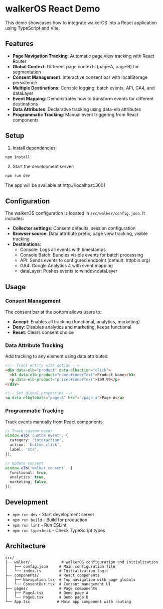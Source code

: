 # walkerOS React Demo

This demo showcases how to integrate walkerOS into a React application using
TypeScript and Vite.

## Features

- **Page Navigation Tracking**: Automatic page view tracking with React Router
- **Global Context**: Different page contexts (page:A, page:B) for segmentation
- **Consent Management**: Interactive consent bar with localStorage persistence
- **Multiple Destinations**: Console logging, batch events, API, GA4, and
  dataLayer
- **Event Mapping**: Demonstrates how to transform events for different
  destinations
- **Data Attributes**: Declarative tracking using data-elb attributes
- **Programmatic Tracking**: Manual event triggering from React components

## Setup

1. Install dependencies:

```bash
npm install
```

2. Start the development server:

```bash
npm run dev
```

The app will be available at http://localhost:3001

## Configuration

The walkerOS configuration is located in `src/walker/config.json`. It includes:

- **Collector settings**: Consent defaults, session configuration
- **Browser source**: Data attribute prefix, page view tracking, visible
  tracking
- **Destinations**:
  - Console: Logs all events with timestamps
  - Console Batch: Bundles visible events for batch processing
  - API: Sends events to configured endpoint (default: httpbin.org)
  - GA4: Google Analytics 4 with event mapping
  - dataLayer: Pushes events to window.dataLayer

## Usage

### Consent Management

The consent bar at the bottom allows users to:

- **Accept**: Enables all tracking (functional, analytics, marketing)
- **Deny**: Disables analytics and marketing, keeps functional
- **Reset**: Clears consent choice

### Data Attribute Tracking

Add tracking to any element using data attributes:

```html
<!-- Track entity with action -->
<div data-elb="product" data-elbaction="click">
  <h3 data-elb-product="name:#innerText">Product Name</h3>
  <p data-elb-product="price:#innerText">$99.99</p>
</div>

<!-- Set global properties -->
<a data-elbglobals="page:A" href="/page-a">Page A</a>
```

### Programmatic Tracking

Track events manually from React components:

```typescript
// Track custom event
window.elb('custom event', {
  category: 'interaction',
  action: 'button_click',
  label: 'cta',
});

// Update consent
window.elb('walker consent', {
  functional: true,
  analytics: true,
  marketing: false,
});
```

## Development

- `npm run dev` - Start development server
- `npm run build` - Build for production
- `npm run lint` - Run ESLint
- `npm run typecheck` - Check TypeScript types

## Architecture

```
src/
├── walker/              # walkerOS configuration and initialization
│   ├── config.json     # Main configuration file
│   └── index.ts        # Initialization logic
├── components/         # React components
│   ├── Navigation.tsx  # Top navigation with page globals
│   └── ConsentBar.tsx  # Consent management UI
├── pages/              # Page components
│   ├── PageA.tsx       # Demo page A
│   └── PageB.tsx       # Demo page B
└── App.tsx            # Main app component with routing
```
